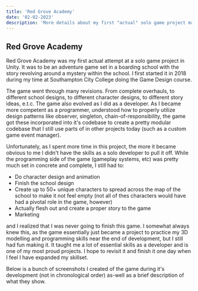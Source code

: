 ```yaml
---
title: 'Red Grove Academy'
date: '02-02-2023'
description: 'More details about my first "actual" solo game project made in Unity'
---
```


## Red Grove Academy
Red Grove Academy was my first actual attempt at a solo game project in Unity. It was to be an adventure game set in a boarding school with the story revolving around a mystery within the school. I first started it in 2018 during my time at Southampton City College doing the Game Design course.

The game went through many revisions. From complete overhauls, to different school designs, to different character designs, to different story ideas, e.t.c. The game also evolved as I did as a developer. As I became more competent as a programmer, understood how to properly utilize design patterns like observer, singleton, chain-of-responsibility, the game got these incorporated into it's codebase to create a pretty modular codebase that I still use parts of in other projects today (such as a custom game event manager).

Unfortunately, as I spent more time in this project, the more it became obvious to me I didn't have the skills as a solo developer to pull it off. While the programming side of the game (gameplay systems, etc) was pretty much set in concrete and complete, I still had to:

* Do character design and animation
* Finish the school design
* Create up to 50+ unique characters to spread across the map of the school to make it not feel empty (not all of thes characters would have had a pivotal role in the game, however)
* Actually flesh out and create a proper story to the game
* Marketing

and I realized that I was never going to finish this game. I somewhat always knew this, as the game essentially just became a project to practice my 3D modelling and programming skills near the end of development, but I still had fun making it. It taught me a lot of essential skills as a developer and is one of my most proud projects. I hope to revisit it and finish it one day when I feel I have expanded my skillset.

Below is a bunch of screenshots I created of the game during it's development (not in chronological order) as-well as a brief description of what they show.
